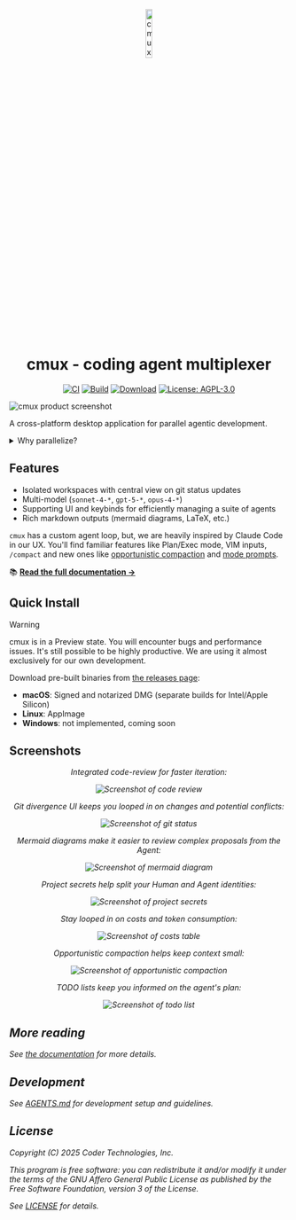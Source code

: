 <div align="center">

<img src="docs/img/logo.webp" alt="cmux logo" width="15%" />

# cmux - coding agent multiplexer

[![CI](https://github.com/coder/cmux/actions/workflows/ci.yml/badge.svg)](https://github.com/coder/cmux/actions/workflows/ci.yml)
[![Build](https://github.com/coder/cmux/actions/workflows/build.yml/badge.svg)](https://github.com/coder/cmux/actions/workflows/build.yml)
[![Download](https://img.shields.io/badge/Download-Releases-purple)](https://github.com/coder/cmux/releases)
[![License: AGPL-3.0](https://img.shields.io/badge/License-AGPL%203.0-blue.svg)](LICENSE)

</div>

![cmux product screenshot](docs/img/product-hero.webp)

A cross-platform desktop application for parallel agentic development.

<details>
<summary>Why parallelize?</summary>

Here are some specific use cases we enable:

- **Contextual continuity between relevant changes**:
  - e.g. create a workspace for `code-review`, `refactor`, and `new-feature`
- **GPT-5-Pro**: use the slow but powerful GPT-5-Pro for complex issues
  - Run in the background for hours on end
  - The stream will automatically resume after restarts or intermittent connection issues. If the model completes early we will show an indicator.
- **A/B testing**: run multiple workspaces in parallel on the same problem but different approaches,
  abandon the bad ones.
- **Tangent exploration**: launch tangents in `cmux` away from main work

</details>

## Features

- Isolated workspaces with central view on git status updates
- Multi-model (`sonnet-4-*`, `gpt-5-*`, `opus-4-*`)
- Supporting UI and keybinds for efficiently managing a suite of agents
- Rich markdown outputs (mermaid diagrams, LaTeX, etc.)

`cmux` has a custom agent loop, but, we are heavily inspired by Claude Code in our
UX. You'll find familiar features like Plan/Exec mode, VIM inputs, `/compact` and new ones
like [opportunistic compaction](https://cmux.io/context-management.html) and [mode prompts](https://cmux.io/instruction-files.html#mode-prompts).

📚 **[Read the full documentation →](https://cmux.io)**

## Quick Install

> [!WARNING]  
> cmux is in a Preview state. You will encounter bugs and performance issues.
> It's still possible to be highly productive. We are using it almost exclusively for our own development.

Download pre-built binaries from [the releases page](https://github.com/coder/cmux/releases):

- **macOS**: Signed and notarized DMG (separate builds for Intel/Apple Silicon)
- **Linux**: AppImage
- **Windows**: not implemented, coming soon

## Screenshots

<div align="center">
  <p><em>Integrated code-review for faster iteration:</p>
  <img src="./docs/img/code-review.webp" alt="Screenshot of code review" />
</div>

<div align="center">
  <p><em>Git divergence UI keeps you looped in on changes and potential conflicts:</em></p>
  <img src="./docs/img/git-status.webp" alt="Screenshot of git status" />
</div>

<div align="center">
  <p><em>Mermaid diagrams make it easier to review complex proposals from the Agent:</em></p>
  <img src="./docs/img/plan-mermaid.webp" alt="Screenshot of mermaid diagram" />
</div>

<div align="center">
  <p><em>Project secrets help split your Human and Agent identities:</em></p>
  <img src="./docs/img/project-secrets.webp" alt="Screenshot of project secrets" />
</div>

<div align="center">
  <p><em>Stay looped in on costs and token consumption:</em></p>
  <img src="./docs/img/costs-tab.webp" alt="Screenshot of costs table" />
</div>

<div align="center">
  <p><em>Opportunistic compaction helps keep context small:</em></p>
  <img src="./docs/img/opportunistic-compaction.webp" alt="Screenshot of opportunistic compaction" />
</div>

<div align="center">
  <p><em>TODO lists keep you informed on the agent's plan:</em></p>
  <img src="./docs/img/todo.webp" alt="Screenshot of todo list" />
</div>

## More reading

See [the documentation](https://cmux.io) for more details.

## Development

See [AGENTS.md](./AGENTS.md) for development setup and guidelines.

## License

Copyright (C) 2025 Coder Technologies, Inc.

This program is free software: you can redistribute it and/or modify it under the terms of the GNU Affero General Public License as published by the Free Software Foundation, version 3 of the License.

See [LICENSE](./LICENSE) for details.
